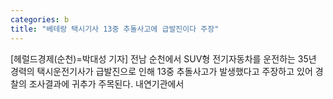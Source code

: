```yaml
---
categories: b
title: "베테랑 택시기사 13중 추돌사고에 급발진이다 주장"
---
```

[헤럴드경제(순천)=박대성 기자] 전남 순천에서 SUV형 전기자동차를 운전하는 35년 경력의 택시운전기사가 급발진으로 인해 13중 추돌사고가 발생했다고 주장하고 있어 경찰의 조사결과에 귀추가 주목된다.  내연기관에서